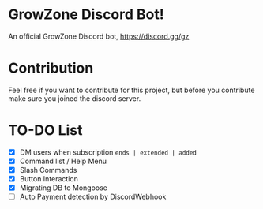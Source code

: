 # GrowZone Discord Bot!

An official GrowZone Discord bot, https://discord.gg/gz

# Contribution

Feel free if you want to contribute for this project, but before you contribute make sure you joined the discord server.

# TO-DO List

- [x] DM users when subscription `ends | extended | added`
- [x] Command list / Help Menu
- [x] Slash Commands
- [x] Button Interaction
- [x] Migrating DB to Mongoose
- [ ] Auto Payment detection by DiscordWebhook